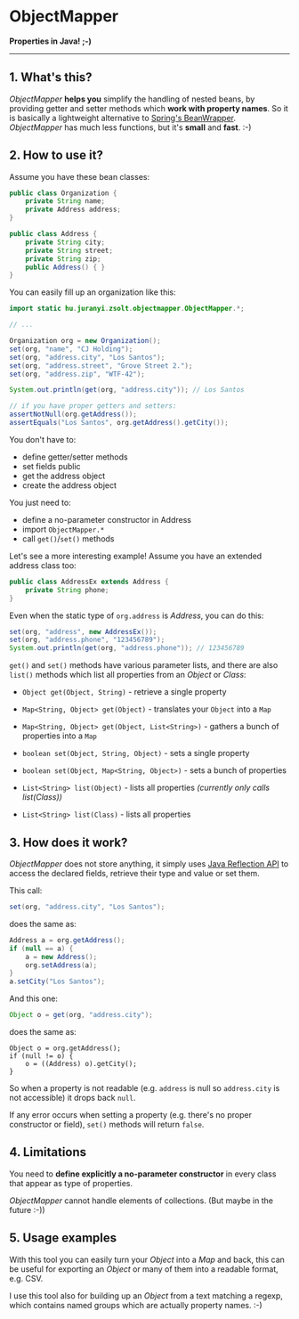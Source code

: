 # ObjectMapper
**Properties in Java! ;-)**

---



## 1. What's this?

*ObjectMapper* **helps you** simplify the handling of nested beans, by providing
getter and setter methods which **work with property names**. So it is basically
a lightweight alternative to [Spring's BeanWrapper](http://docs.spring.io/spring/docs/4.0.5.RELEASE/spring-framework-reference/htmlsingle/#beans-beans).
*ObjectMapper* has much less functions, but it's **small** and **fast**. :-)



## 2. How to use it?

Assume you have these bean classes:

```java
public class Organization {
	private String name;
    private Address address;
}

public class Address {
	private String city;
	private String street;
    private String zip;
    public Address() { }
}
```

You can easily fill up an organization like this:

```java
import static hu.juranyi.zsolt.objectmapper.ObjectMapper.*;

// ...

Organization org = new Organization();
set(org, "name", "CJ Holding");
set(org, "address.city", "Los Santos");
set(org, "address.street", "Grove Street 2.");
set(org, "address.zip", "WTF-42");

System.out.println(get(org, "address.city")); // Los Santos

// if you have proper getters and setters:
assertNotNull(org.getAddress());
assertEquals("Los Santos", org.getAddress().getCity());
```

You don't have to:

* define getter/setter methods
* set fields public
* get the address object
* create the address object

You just need to:

* define a no-parameter constructor in Address
* import `ObjectMapper.*`
* call `get()`/`set()` methods

Let's see a more interesting example! Assume you have an extended address class too:

```java
public class AddressEx extends Address {
	private String phone;
}

```

Even when the static type of `org.address` is *Address*, you can do this:

```java
set(org, "address", new AddressEx());
set(org, "address.phone", "123456789");
System.out.println(get(org, "address.phone")); // 123456789
```

`get()` and `set()` methods have various parameter lists, and there are also `list()` methods which list all properties from an *Object* or *Class*:

* `Object get(Object, String)` - retrieve a single property
* `Map<String, Object> get(Object)` - translates your `Object` into a `Map`
* `Map<String, Object> get(Object, List<String>)` - gathers a bunch of properties into a `Map`

* `boolean set(Object, String, Object)` - sets a single property
* `boolean set(Object, Map<String, Object>)` - sets a bunch of properties

* `List<String> list(Object)` - lists all properties *(currently only calls list(Class))*
* `List<String> list(Class)` - lists all properties



## 3. How does it work?

*ObjectMapper* does not store anything, it simply uses [Java Reflection API](http://docs.oracle.com/javase/tutorial/reflect/)
to access the declared fields, retrieve their type and value or set them.

This call:

```java
set(org, "address.city", "Los Santos");
```

does the same as:

```java
Address a = org.getAddress();
if (null == a) {
	a = new Address();
	org.setAddress(a);
}
a.setCity("Los Santos");
```

And this one:

```java
Object o = get(org, "address.city");
```

does the same as:

```
Object o = org.getAddress();
if (null != o) {
	o = ((Address) o).getCity();
}
```

So when a property is not readable (e.g. `address` is null so `address.city` is
not accessible) it drops back `null`.

If any error occurs when setting a property (e.g. there's no proper constructor
or field), `set()` methods will return `false`.



## 4. Limitations

You need to **define explicitly a no-parameter constructor** in every class that
appear as type of properties.

*ObjectMapper* cannot handle elements of collections. (But maybe in the future :-))



## 5. Usage examples

With this tool you can easily turn your *Object* into a *Map* and back, this can
be useful for exporting an *Object* or many of them into a readable format, e.g.
CSV.

I use this tool also for building up an *Object* from a text matching a regexp,
which contains named groups which are actually property names. :-)
